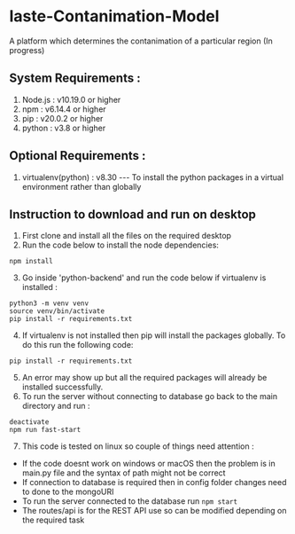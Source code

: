 # Iaste-Contanimation-Model
A platform which determines the contanimation of a particular region (In progress)

## System Requirements :
1. Node.js : v10.19.0 or higher
2. npm : v6.14.4 or higher
3. pip : v20.0.2 or higher
4. python : v3.8 or higher

## Optional Requirements :
1. virtualenv(python) : v8.30  --- To install the python packages in a virtual environment rather than globally

## Instruction to download and run on desktop
1. First clone and install all the files on the required desktop
2. Run the code below to install the node dependencies:
```
npm install
```
3. Go inside 'python-backend' and run the code below if virtualenv is installed :
```
python3 -m venv venv
source venv/bin/activate
pip install -r requirements.txt
```
4. If virtualenv is not installed then pip will install the packages globally. To do this run the following code:
```
pip install -r requirements.txt
```
5. An error may show up but all the required packages will already be installed successfully.
6. To run the server without connecting to database go back to the main directory and run :
```
deactivate
npm run fast-start
```
7. This code is tested on linux so couple of things need attention :
  * If the code doesnt work on windows or macOS then the problem is in main.py file and the syntax of path might not be correct
  * If connection to database is required then in config folder changes need to done to the mongoURI
  * To run the server connected to the database run ```npm start```
  * The routes/api is for the REST API use so can be modified depending on the required task

